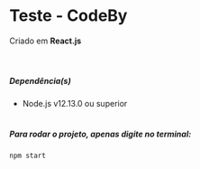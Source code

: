 # Teste - CodeBy

Criado em **React.js** <br/><br/><br/>

##### Dependência(s)

- Node.js v12.13.0 ou superior <br/><br/>

##### Para rodar o projeto, apenas digite no terminal:

`npm start`
